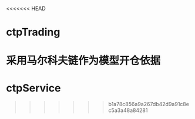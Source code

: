 <<<<<<< HEAD
# ctpTrading

采用马尔科夫链作为模型开仓依据
=======
# ctpService
>>>>>>> b1a78c856a9a267db42d9a91c8ec5a3a48a84281
